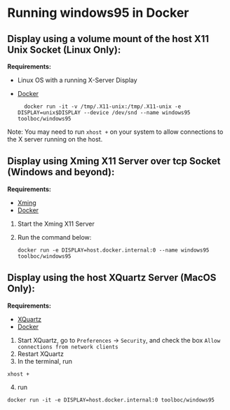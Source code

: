 # Running windows95 in Docker

## Display using a volume mount of the host X11 Unix Socket (Linux Only):

**Requirements:**

- Linux OS with a running X-Server Display
- [Docker](http://docker.io)

        docker run -it -v /tmp/.X11-unix:/tmp/.X11-unix -e DISPLAY=unix$DISPLAY --device /dev/snd --name windows95 toolboc/windows95

Note: You may need to run `xhost +` on your system to allow connections to the X server running on the host.

## Display using Xming X11 Server over tcp Socket (Windows and beyond):

**Requirements:**

- [Xming](https://sourceforge.net/projects/xming/)
- [Docker](http://docker.io)

1.  Start the Xming X11 Server
2.  Run the command below:

        docker run -e DISPLAY=host.docker.internal:0 --name windows95 toolboc/windows95

## Display using the host XQuartz Server (MacOS Only):

**Requirements:**

- [XQuartz](https://www.xquartz.org/)
- [Docker](http://docker.io)

1. Start XQuartz, go to `Preferences` -> `Security`, and check the box `Allow connections from network clients`
2. Restart XQuartz
3. In the terminal, run

```
xhost +
```

4. run

```
docker run -it -e DISPLAY=host.docker.internal:0 toolboc/windows95
```
